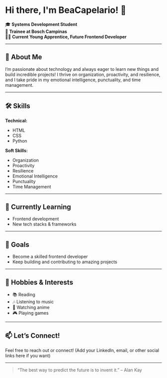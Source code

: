 # Hi there, I'm BeaCapelario! 👋

🎓 **Systems Development Student**  
💼 **Trainee at Bosch Campinas**  
🧑‍💻 **Current Young Apprentice, Future Frontend Developer**  

---

## 🚀 About Me

I’m passionate about technology and always eager to learn new things and build incredible projects! I thrive on organization, proactivity, and resilience, and I take pride in my emotional intelligence, punctuality, and time management.

---

## 🛠️ Skills

**Technical:**  
- HTML  
- CSS  
- Python  

**Soft Skills:**  
- Organization  
- Proactivity  
- Resilience  
- Emotional Intelligence  
- Punctuality  
- Time Management  

---

## 🌱 Currently Learning

- Frontend development
- New tech stacks & frameworks

---

## 🎯 Goals

- Become a skilled frontend developer
- Keep building and contributing to amazing projects

---

## 🎉 Hobbies & Interests

- 📚 Reading
- 🎶 Listening to music
- 🍿 Watching anime
- 🎮 Playing games

---

## 📫 Let’s Connect!

Feel free to reach out or connect! (Add your LinkedIn, email, or other social links here if you want)

---

> “The best way to predict the future is to invent it.” – Alan Kay

